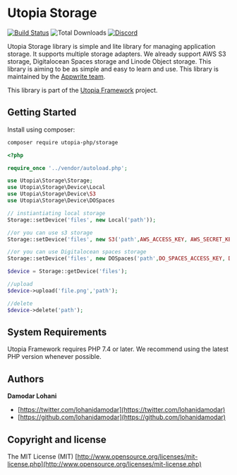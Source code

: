 # Utopia Storage

[![Build Status](https://travis-ci.org/utopia-php/ab.svg?branch=master)](https://travis-ci.com/utopia-php/storage)
![Total Downloads](https://img.shields.io/packagist/dt/utopia-php/storage.svg)
[![Discord](https://img.shields.io/discord/564160730845151244?label=discord)](https://appwrite.io/discord)

Utopia Storage library is simple and lite library for managing application storage. It supports multiple storage adapters. We already support AWS S3 storage, Digitalocean Spaces storage and Linode Object storage. This library is aiming to be as simple and easy to learn and use. This library is maintained by the [Appwrite team](https://appwrite.io).

This library is part of the [Utopia Framework](https://github.com/utopia-php/framework) project.


## Getting Started

Install using composer:
```bash
composer require utopia-php/storage
```

```php
<?php

require_once '../vendor/autoload.php';

use Utopia\Storage\Storage;
use Utopia\Storage\Device\Local
use Utopia\Storage\Device\S3
use Utopia\Storage\Device\DOSpaces

// instiantiating local storage
Storage::setDevice('files', new Local('path'));

//or you can use s3 storage
Storage::setDevice('files', new S3('path',AWS_ACCESS_KEY, AWS_SECRET_KEY,AWS_BUCKET_NAME, AWS_REGION, AWS_ACL_FLAG));

//or you can use Digitalocean spaces storage
Storage::setDevice('files', new DOSpaces('path',DO_SPACES_ACCESS_KEY, DO_SPACES_SECRET_KEY,DO_SPACES_BUCKET_NAME, DO_SPACES_REGION, AWS_ACL_FLAG));

$device = Storage::getDevice('files');

//upload
$device->upload('file.png','path');

//delete
$device->delete('path');

```

## System Requirements

Utopia Framework requires PHP 7.4 or later. We recommend using the latest PHP version whenever possible.

## Authors

**Damodar Lohani**

+ [https://twitter.com/lohanidamodar](https://twitter.com/lohanidamodar)
+ [https://github.com/lohanidamodar](https://github.com/lohanidamodar)

## Copyright and license

The MIT License (MIT) [http://www.opensource.org/licenses/mit-license.php](http://www.opensource.org/licenses/mit-license.php)
